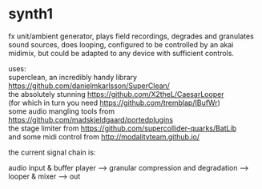 # synth1
fx unit/ambient generator, plays field recordings, degrades and granulates sound sources, does looping, configured to be controlled by an akai midimix, but could be adapted to any device with sufficient controls.

uses:<br>
superclean, an incredibly handy library https://github.com/danielmkarlsson/SuperClean/<br>
the absolutely stunning https://github.com/X2theL/CaesarLooper<br>
(for which in turn you need https://github.com/tremblap/IBufWr)<br>
some audio mangling tools from https://github.com/madskjeldgaard/portedplugins<br>
the stage limiter from https://github.com/supercollider-quarks/BatLib<br>
and some midi control from http://modalityteam.github.io/<br>

the current signal chain is:

audio input & buffer player --> granular compression and degradation --> looper & mixer --> out
